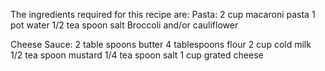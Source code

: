 The ingredients required for this recipe are:
Pasta:
2 cup macaroni pasta
1 pot water
1/2 tea spoon salt
Broccoli and/or cauliflower

Cheese Sauce:
2 table spoons butter
4 tablespoons flour
2 cup cold milk
1/2 tea spoon mustard
1/4 tea spoon salt
1 cup grated cheese